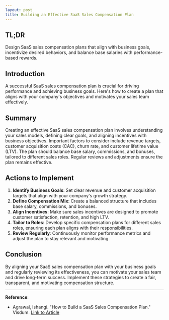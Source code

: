 ```yaml
---
layout: post
title: Building an Effective SaaS Sales Compensation Plan
---
```


## TL;DR
Design SaaS sales compensation plans that align with business goals, incentivize desired behaviors, and balance base salaries with performance-based rewards.

## Introduction
A successful SaaS sales compensation plan is crucial for driving performance and achieving business goals. Here's how to create a plan that aligns with your company's objectives and motivates your sales team effectively.

## Summary
Creating an effective SaaS sales compensation plan involves understanding your sales models, defining clear goals, and aligning incentives with business objectives. Important factors to consider include revenue targets, customer acquisition costs (CAC), churn rate, and customer lifetime value (LTV). The plan should balance base salary, commissions, and bonuses, tailored to different sales roles. Regular reviews and adjustments ensure the plan remains effective.

## Actions to Implement
1. **Identify Business Goals**: Set clear revenue and customer acquisition targets that align with your company's growth strategy.
2. **Define Compensation Mix**: Create a balanced structure that includes base salary, commissions, and bonuses.
3. **Align Incentives**: Make sure sales incentives are designed to promote customer satisfaction, retention, and high LTV.
4. **Tailor to Roles**: Develop specific compensation plans for different sales roles, ensuring each plan aligns with their responsibilities.
5. **Review Regularly**: Continuously monitor performance metrics and adjust the plan to stay relevant and motivating.

## Conclusion
By aligning your SaaS sales compensation plan with your business goals and regularly reviewing its effectiveness, you can motivate your sales team and drive long-term success. Implement these strategies to create a fair, transparent, and motivating compensation structure.

---

**Reference**:
- Agrawal, Ishangi. "How to Build a SaaS Sales Compensation Plan." Visdum. [Link to Article](https://www.visdum.com/blog/how-to-build-a-saas-sales-compensation-plan)
